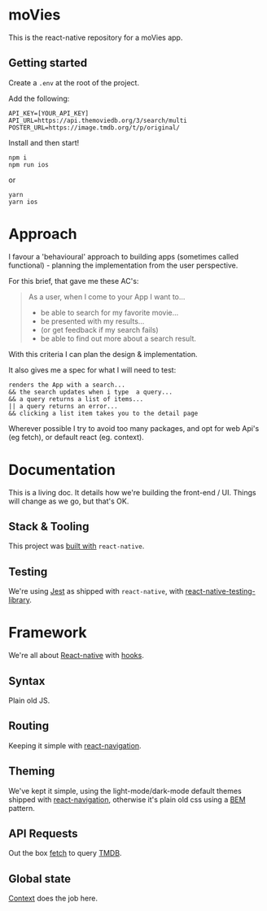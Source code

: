 # moVies 
This is the react-native repository for a moVies app.

## Getting started

Create a `.env` at the root of the project.

Add the following:

    API_KEY=[YOUR_API_KEY]
    API_URL=https://api.themoviedb.org/3/search/multi
    POSTER_URL=https://image.tmdb.org/t/p/original/

 Install and then start!

    npm i
    npm run ios

or

    yarn
    yarn ios

# Approach
I favour a 'behavioural' approach to building apps (sometimes called functional) - planning the implementation from the user perspective. 

For this brief, that gave me these AC's: 

> As a user, when I come to your App I want to...
> - be able to search for my favorite movie...
> - be presented with my results...
> - (or get feedback if my search fails)
> - be able to find out more about a search result.

With this criteria I can plan the design & implementation.

It also gives me a spec for what I will need to test:   

    renders the App with a search...
    && the search updates when i type  a query...
    && a query returns a list of items...
    || a query returns an error...
    && clicking a list item takes you to the detail page

Wherever possible I try to avoid too many packages, and opt for web Api's (eg fetch), or default react (eg. context).

# Documentation
This is a living doc. It details how we're building the front-end / UI. Things will change as we go, but that's OK.

## Stack & Tooling
This project was [built with](https://reactnative.dev/docs/environment-setup) `react-native`.

## Testing
We're using [Jest](https://jestjs.io/) as shipped with `react-native`, with [react-native-testing-library](https://callstack.github.io/react-native-testing-library/).

# Framework
We're all about [React-native](https://reactnative.dev/) with [hooks](https://reactjs.org/docs/hooks-intro.html).

## Syntax
Plain old JS.

## Routing
Keeping it simple with [react-navigation](https://reactnavigation.org/).

## Theming

We've kept it simple, using the light-mode/dark-mode default themes shipped with [react-navigation](https://reactnavigation.org/docs/themes/), otherwise it's plain old css using a [BEM](http://getbem.com/) pattern.

## API Requests
Out the box [fetch](https://developer.mozilla.org/en-US/docs/Web/API/Fetch_API) to query [TMDB](https://www.themoviedb.org/).

## Global state
[Context](https://reactjs.org/docs/context.html) does the job here. 